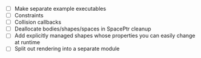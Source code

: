 - [ ] Make separate example executables
- [ ] Constraints
- [ ] Collision callbacks
- [ ] Deallocate bodies/shapes/spaces in SpacePtr cleanup
- [ ] Add explicitly managed shapes whose properties you can easily change at runtime
- [ ] Split out rendering into a separate module
